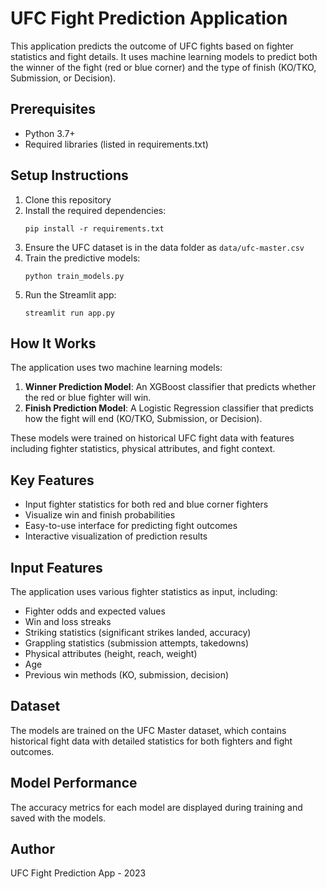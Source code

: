 # UFC Fight Prediction Application

This application predicts the outcome of UFC fights based on fighter statistics and fight details. It uses machine learning models to predict both the winner of the fight (red or blue corner) and the type of finish (KO/TKO, Submission, or Decision).

## Prerequisites

- Python 3.7+
- Required libraries (listed in requirements.txt)

## Setup Instructions

1. Clone this repository
2. Install the required dependencies:
   ```
   pip install -r requirements.txt
   ```
3. Ensure the UFC dataset is in the data folder as `data/ufc-master.csv`
4. Train the predictive models:
   ```
   python train_models.py
   ```
5. Run the Streamlit app:
   ```
   streamlit run app.py
   ```

## How It Works

The application uses two machine learning models:

1. **Winner Prediction Model**: An XGBoost classifier that predicts whether the red or blue fighter will win.
2. **Finish Prediction Model**: A Logistic Regression classifier that predicts how the fight will end (KO/TKO, Submission, or Decision).

These models were trained on historical UFC fight data with features including fighter statistics, physical attributes, and fight context.

## Key Features

- Input fighter statistics for both red and blue corner fighters
- Visualize win and finish probabilities
- Easy-to-use interface for predicting fight outcomes
- Interactive visualization of prediction results

## Input Features

The application uses various fighter statistics as input, including:

- Fighter odds and expected values
- Win and loss streaks
- Striking statistics (significant strikes landed, accuracy)
- Grappling statistics (submission attempts, takedowns)
- Physical attributes (height, reach, weight)
- Age
- Previous win methods (KO, submission, decision)

## Dataset

The models are trained on the UFC Master dataset, which contains historical fight data with detailed statistics for both fighters and fight outcomes.

## Model Performance

The accuracy metrics for each model are displayed during training and saved with the models.

## Author

UFC Fight Prediction App - 2023